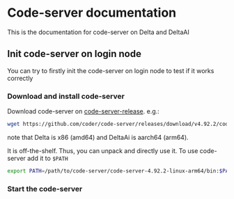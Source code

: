 # Code-server documentation

This is the documentation for code-server on Delta and DeltaAI

## Init code-server on login node
You can try to firstly init the code-server on login node to test if it works correctly

### Download and install code-server
Download code-server on [code-server-release](https://github.com/coder/code-server/releases). e.g.:
```bash
wget https://github.com/coder/code-server/releases/download/v4.92.2/code-server-4.92.2-linux-arm64.tar.gz
```
note that Delta is x86 (amd64) and DeltaAi is aarch64 (arm64).

It is off-the-shelf. Thus, you can unpack and directly use it. To use code-server add it to ```$PATH```
```bash
export PATH=/path/to/code-server/code-server-4.92.2-linux-arm64/bin:$PATH
```

### Start the code-server
